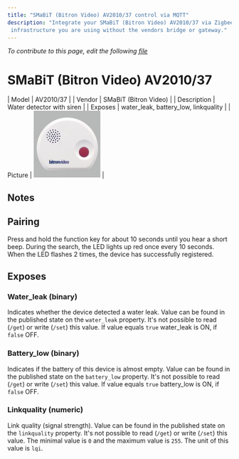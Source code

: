 ```yaml
---
title: "SMaBiT (Bitron Video) AV2010/37 control via MQTT"
description: "Integrate your SMaBiT (Bitron Video) AV2010/37 via Zigbee2MQTT with whatever smart home
 infrastructure you are using without the vendors bridge or gateway."
---
```


*To contribute to this page, edit the following
[file](https://github.com/Koenkk/zigbee2mqtt.io/blob/master/docs/devices/AV2010_37.md)*

# SMaBiT (Bitron Video) AV2010/37

| Model | AV2010/37  |
| Vendor  | SMaBiT (Bitron Video)  |
| Description | Water detector with siren |
| Exposes | water_leak, battery_low, linkquality |
| Picture | ![SMaBiT (Bitron Video) AV2010/37](../../public/images/devices/AV2010-37.jpg) |

## Notes


## Pairing
Press and hold the function key for about 10 seconds until you hear a short beep.
During the search, the LED lights up red once every 10 seconds. When the LED flashes 2 times, the device has successfully registered.



## Exposes

### Water_leak (binary)
Indicates whether the device detected a water leak.
Value can be found in the published state on the `water_leak` property.
It's not possible to read (`/get`) or write (`/set`) this value.
If value equals `true` water_leak is ON, if `false` OFF.

### Battery_low (binary)
Indicates if the battery of this device is almost empty.
Value can be found in the published state on the `battery_low` property.
It's not possible to read (`/get`) or write (`/set`) this value.
If value equals `true` battery_low is ON, if `false` OFF.

### Linkquality (numeric)
Link quality (signal strength).
Value can be found in the published state on the `linkquality` property.
It's not possible to read (`/get`) or write (`/set`) this value.
The minimal value is `0` and the maximum value is `255`.
The unit of this value is `lqi`.

